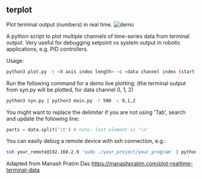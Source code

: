 terplot
---
Plot terminal output (numbers) in real time.
![demo](https://user-images.githubusercontent.com/22083538/208100103-580f2bc3-ad75-4dc8-ac7a-c8509414689e.gif)

A python script to plot multiple channels of time-series data from terminal output.
Very useful for debugging setpoint vs system output in robotic applications, e.g. PID controllers.

Usage:
```bash
python3 plot.py -t <X axis index length> -c <data channel index (start from 0)>
```

Run the following command for a demo live plotting:
(the terminal output from syn.py will be plotted, for data channel 0, 1, 2)
```bash
python3 syn.py | python3 main.py -t 500 -c 0,1,2
```

You might want to replace the delimiter if you are not using 'Tab', search and update the following line:
```python
parts = data.split('\t') # note: last element is '\n'
```

You can easily debug a remote device with ssh connection, e.g.:
```bash
ssh your_remote@192.168.2.9 'sudo ./your_project/your_program' | python3 \Desktop/plot_script.py -t 100 -c 4,13
```

Adapted from Manash Pratim Das
https://manashpratim.com/plot-realtime-terminal-data
